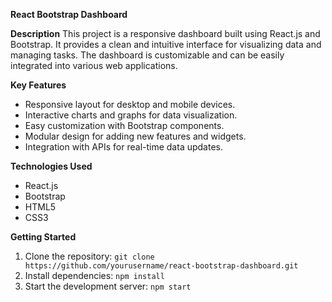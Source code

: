 **React Bootstrap Dashboard**

**Description**
This project is a responsive dashboard built using React.js and Bootstrap. It provides a clean and intuitive interface for visualizing data and managing tasks. The dashboard is customizable and can be easily integrated into various web applications.

**Key Features**
- Responsive layout for desktop and mobile devices.
- Interactive charts and graphs for data visualization.
- Easy customization with Bootstrap components.
- Modular design for adding new features and widgets.
- Integration with APIs for real-time data updates.

**Technologies Used**
- React.js
- Bootstrap
- HTML5
- CSS3

**Getting Started**
1. Clone the repository: `git clone https://github.com/yourusername/react-bootstrap-dashboard.git`
2. Install dependencies: `npm install`
3. Start the development server: `npm start`
